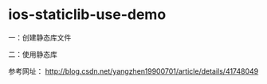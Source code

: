 ios-staticlib-use-demo
======================
一：创建静态库文件

二：使用静态库


参考网址：
http://blog.csdn.net/yangzhen19900701/article/details/41748049


